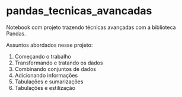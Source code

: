 # pandas_tecnicas_avancadas
Notebook com projeto trazendo técnicas avançadas com a biblioteca Pandas.

Assuntos abordados nesse projeto:

1.	Começando o trabalho
2.	Transformando e tratando os dados
3.	Combinando conjuntos de dados
4.	Adicionando informações
5.	Tabulações e sumarizações
6.	Tabulações e estilização
